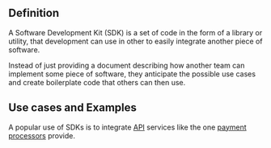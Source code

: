 ## Definition
A Software Development Kit (SDK) is a set of code in the form of a library or utility, that development can use in other to easily integrate another piece of software.

Instead of just providing a document describing how another team can implement some piece of software, they anticipate the possible use cases and create boilerplate code that others can then use.

## Use cases and Examples
A popular use of SDKs is to integrate [API](api.md) services like the one [payment processors](payment-processor.md) provide. 